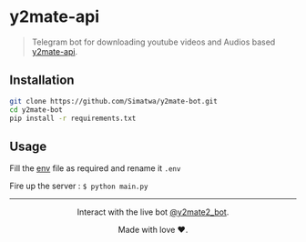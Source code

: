 # y2mate-api

> Telegram bot for downloading youtube videos and Audios based [y2mate-api](https://github.com/Simatwa/y2mate-api).

## Installation

```sh
git clone https://github.com/Simatwa/y2mate-bot.git
cd y2mate-bot
pip install -r requirements.txt
```

## Usage

Fill the [env](env) file as required and rename it `.env`

Fire up the server : `$ python main.py`

---

<p align="center">Interact with the live bot <a href="https://t.me/y2mate2_bot">@y2mate2_bot</a>.</p>

<p align="center">Made with love ❤️.</p>